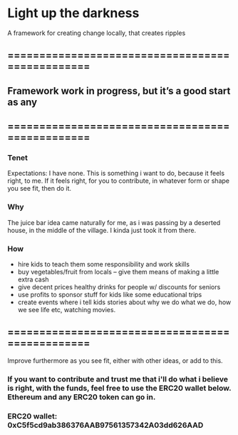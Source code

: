 # Light up the darkness
A framework for creating change locally, that creates ripples

## ================================================
## Framework work in progress, but it’s a good start as any
## ================================================
### Tenet
Expectations: I have none. This is something i want to do, because it feels right, to me. If it feels right, for you to contribute, in whatever form or shape you see fit, then do it.

### Why
The juice bar idea came naturally for me, as i was passing by a deserted house, in the middle of the village. I kinda just took it from there.

### How
- hire kids to teach them some responsibility and work skills
- buy vegetables/fruit from locals – give them means of making a little extra cash
- give decent prices healthy drinks for people w/ discounts for seniors
- use profits to sponsor stuff for kids like some educational trips
- create events where i tell kids stories about why we do what we do, how we see life etc, watching movies.

## ================================================

Improve furthermore as you see fit, either with other ideas, or add to this.

### If you want to contribute and trust me that i'll do what i believe is right, with the funds, feel free to use the ERC20 wallet below. Ethereum and any ERC20 token can go in.
### ERC20 wallet: 0xC5f5cd9ab386376AAB97561357342A03dd626AAD

